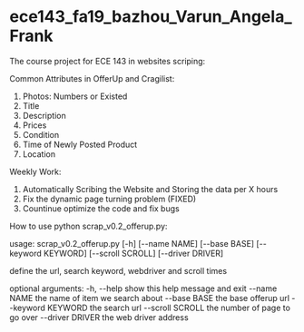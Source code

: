 # ece143_fa19_bazhou_Varun_Angela_Frank
The course project for ECE 143 in websites scriping:

Common Attributes in OfferUp and Cragilist:
1. Photos: Numbers or Existed
2. Title
3. Description 
4. Prices
5. Condition
6. Time of Newly Posted Product
7. Location

Weekly Work:
1. Automatically Scribing the Website and Storing the data per X hours
2. Fix the dynamic page turning problem (FIXED)
3. Countinue optimize the code and fix bugs

How to use python scrap_v0.2_offerup.py:

usage: scrap_v0.2_offerup.py [-h] [--name NAME] [--base BASE]
                             [--keyword KEYWORD] [--scroll SCROLL]
                             [--driver DRIVER]

define the url, search keyword, webdriver and scroll times

optional arguments:
  -h, --help         show this help message and exit
  --name NAME        the name of item we search about
  --base BASE        the base offerup url
  --keyword KEYWORD  the search url
  --scroll SCROLL    the number of page to go over
  --driver DRIVER    the web driver address
